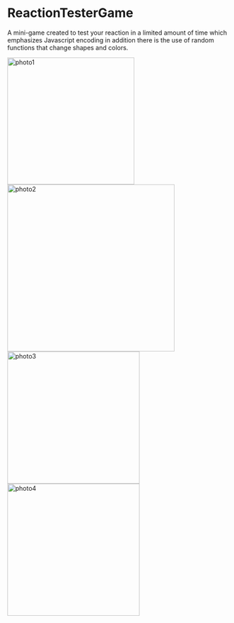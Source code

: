 # ReactionTesterGame
A mini-game created to test your reaction in a limited amount of time which emphasizes Javascript encoding in addition there is the use of random functions that change shapes and colors.

<img width="287" alt="photo1" src="https://user-images.githubusercontent.com/55875010/103761970-34350e80-5020-11eb-9c36-f276e18c43c7.PNG">
<img width="378" alt="photo2" src="https://user-images.githubusercontent.com/55875010/103761985-3a2aef80-5020-11eb-8dca-a4a7a111e353.PNG">
<img width="299" alt="photo3" src="https://user-images.githubusercontent.com/55875010/103761991-3d25e000-5020-11eb-9e4b-227705728523.PNG">
<img width="299" alt="photo4" src="https://user-images.githubusercontent.com/55875010/103761999-4020d080-5020-11eb-9b3c-aecb9417e1ea.PNG">

